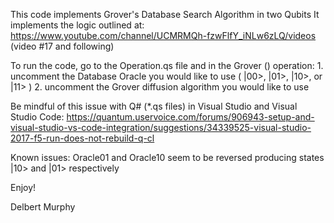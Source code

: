 ﻿ This code implements Grover's Database Search Algorithm in two Qubits
 It implements the logic outlined at:
 https://www.youtube.com/channel/UCMRMQh-fzwFlfY_iNLw6zLQ/videos (video #17 and following)

 To run the code, go to the Operation.qs file and in the Grover () operation:
    1.  uncomment the Database Oracle you would like to use ( |00>, |01>, |10>, or |11> )
    2.  uncomment the Grover diffusion algorithm you would like to use 

 Be mindful of this issue with Q# (*.qs files) in Visual Studio and Visual Studio Code:
 https://quantum.uservoice.com/forums/906943-setup-and-visual-studio-vs-code-integration/suggestions/34339525-visual-studio-2017-f5-run-does-not-rebuild-q-cl

 Known issues:  Oracle01 and Oracle10 seem to be reversed producing states |10> and |01> respectively


 Enjoy!

 Delbert Murphy
